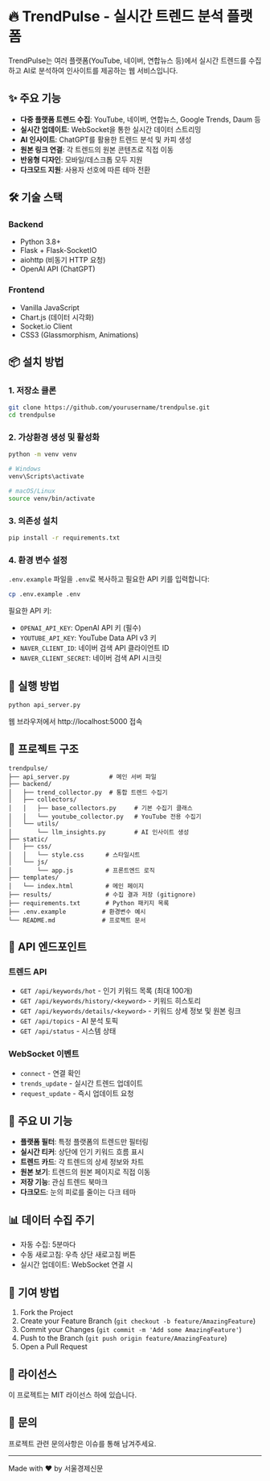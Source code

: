 # 🔥 TrendPulse - 실시간 트렌드 분석 플랫폼

TrendPulse는 여러 플랫폼(YouTube, 네이버, 연합뉴스 등)에서 실시간 트렌드를 수집하고 AI로 분석하여 인사이트를 제공하는 웹 서비스입니다.

## ✨ 주요 기능

- **다중 플랫폼 트렌드 수집**: YouTube, 네이버, 연합뉴스, Google Trends, Daum 등
- **실시간 업데이트**: WebSocket을 통한 실시간 데이터 스트리밍
- **AI 인사이트**: ChatGPT를 활용한 트렌드 분석 및 카피 생성
- **원본 링크 연결**: 각 트렌드의 원본 콘텐츠로 직접 이동
- **반응형 디자인**: 모바일/데스크톱 모두 지원
- **다크모드 지원**: 사용자 선호에 따른 테마 전환

## 🛠 기술 스택

### Backend
- Python 3.8+
- Flask + Flask-SocketIO
- aiohttp (비동기 HTTP 요청)
- OpenAI API (ChatGPT)

### Frontend
- Vanilla JavaScript
- Chart.js (데이터 시각화)
- Socket.io Client
- CSS3 (Glassmorphism, Animations)

## 📦 설치 방법

### 1. 저장소 클론
```bash
git clone https://github.com/yourusername/trendpulse.git
cd trendpulse
```

### 2. 가상환경 생성 및 활성화
```bash
python -m venv venv

# Windows
venv\Scripts\activate

# macOS/Linux
source venv/bin/activate
```

### 3. 의존성 설치
```bash
pip install -r requirements.txt
```

### 4. 환경 변수 설정
`.env.example` 파일을 `.env`로 복사하고 필요한 API 키를 입력합니다:

```bash
cp .env.example .env
```

필요한 API 키:
- `OPENAI_API_KEY`: OpenAI API 키 (필수)
- `YOUTUBE_API_KEY`: YouTube Data API v3 키
- `NAVER_CLIENT_ID`: 네이버 검색 API 클라이언트 ID
- `NAVER_CLIENT_SECRET`: 네이버 검색 API 시크릿

## 🚀 실행 방법

```bash
python api_server.py
```

웹 브라우저에서 http://localhost:5000 접속

## 📁 프로젝트 구조

```
trendpulse/
├── api_server.py           # 메인 서버 파일
├── backend/
│   ├── trend_collector.py  # 통합 트렌드 수집기
│   ├── collectors/
│   │   ├── base_collectors.py     # 기본 수집기 클래스
│   │   └── youtube_collector.py   # YouTube 전용 수집기
│   └── utils/
│       └── llm_insights.py        # AI 인사이트 생성
├── static/
│   ├── css/
│   │   └── style.css      # 스타일시트
│   └── js/
│       └── app.js         # 프론트엔드 로직
├── templates/
│   └── index.html         # 메인 페이지
├── results/               # 수집 결과 저장 (gitignore)
├── requirements.txt       # Python 패키지 목록
├── .env.example          # 환경변수 예시
└── README.md             # 프로젝트 문서

```

## 🔌 API 엔드포인트

### 트렌드 API
- `GET /api/keywords/hot` - 인기 키워드 목록 (최대 100개)
- `GET /api/keywords/history/<keyword>` - 키워드 히스토리
- `GET /api/keywords/details/<keyword>` - 키워드 상세 정보 및 원본 링크
- `GET /api/topics` - AI 분석 토픽
- `GET /api/status` - 시스템 상태

### WebSocket 이벤트
- `connect` - 연결 확인
- `trends_update` - 실시간 트렌드 업데이트
- `request_update` - 즉시 업데이트 요청

## 🎨 주요 UI 기능

- **플랫폼 필터**: 특정 플랫폼의 트렌드만 필터링
- **실시간 티커**: 상단에 인기 키워드 흐름 표시
- **트렌드 카드**: 각 트렌드의 상세 정보와 차트
- **원본 보기**: 트렌드의 원본 페이지로 직접 이동
- **저장 기능**: 관심 트렌드 북마크
- **다크모드**: 눈의 피로를 줄이는 다크 테마

## 📊 데이터 수집 주기

- 자동 수집: 5분마다
- 수동 새로고침: 우측 상단 새로고침 버튼
- 실시간 업데이트: WebSocket 연결 시

## 🤝 기여 방법

1. Fork the Project
2. Create your Feature Branch (`git checkout -b feature/AmazingFeature`)
3. Commit your Changes (`git commit -m 'Add some AmazingFeature'`)
4. Push to the Branch (`git push origin feature/AmazingFeature`)
5. Open a Pull Request

## 📝 라이선스

이 프로젝트는 MIT 라이선스 하에 있습니다.

## 👥 문의

프로젝트 관련 문의사항은 이슈를 통해 남겨주세요.

---
Made with ❤️ by 서울경제신문